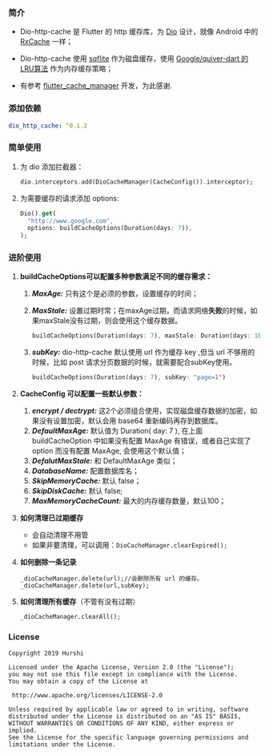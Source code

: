 ### 简介

* Dio-http-cache 是 Flutter 的 http 缓存库，为 [Dio](https://github.com/flutterchina/dio) 设计，就像 Android 中的 [RxCache](https://github.com/VictorAlbertos/RxCache) 一样；

* Dio-http-cache 使用 [sqflite](https://github.com/tekartik/sqflite) 作为磁盘缓存，使用 [Google/quiver-dart 的LRU算法](https://github.com/google/quiver-dart) 作为内存缓存策略；
* 有参考 [flutter_cache_manager](https://github.com/renefloor/flutter_cache_manager) 开发，为此感谢.

### 添加依赖

```yaml
dio_http_cache: ^0.1.2
```

### 简单使用

1. 为 dio 添加拦截器：

   ```dart
   dio.interceptors.add(DioCacheManager(CacheConfig()).interceptor);
   ```

2. 为需要缓存的请求添加 options:

   ```dart
   Dio().get(
     "http://www.google.com",
     options: buildCacheOptions(Duration(days: 7)),
   );
   ```

### 进阶使用

1. **buildCacheOptions可以配置多种参数满足不同的缓存需求：**
   1. ***MaxAge:*** 只有这个是必须的参数，设置缓存的时间；
   
   2. ***MaxStale:*** 设置过期时常；在maxAge过期，而请求网络**失败**的时候，如果maxStale没有过期，则会使用这个缓存数据。
   
      ```dart
      buildCacheOptions(Duration(days: 7), maxStale: Duration(days: 10))
      ```
   
   3. ***subKey:*** dio-http-cache 默认使用 url 作为缓存 key ,但当 url 不够用的时候，比如 post 请求分页数据的时候，就需要配合subKey使用。
   
      ```dart
      buildCacheOptions(Duration(days: 7), subKey: "page=1")
      ```
   
2. **CacheConfig 可以配置一些默认参数：**
   1. ***encrypt / dectrypt:*** 这2个必须组合使用，实现磁盘缓存数据的加密，如果没有设置加密，默认会用 base64 重新编码再存到数据库。
   2. ***DefaultMaxAge:*** 默认值为 Duration( day: 7 ), 在上面 buildCacheOption 中如果没有配置 MaxAge 有错误，或者自己实现了 option 而没有配置 MaxAge, 会使用这个默认值；
   3. ***DefalutMaxStale:*** 和 DefaultMaxAge 类似；
   4. ***DatabaseName:*** 配置数据库名；
   5. ***SkipMemoryCache:*** 默认 false；
   6. ***SkipDiskCache:*** 默认 false;
   7. ***MaxMemoryCacheCount:*** 最大的内存缓存数量，默认100；
   
3. **如何清理已过期缓存**

   * 会自动清理不用管
   * 如果非要清理，可以调用：`DioCacheManager.clearExpired();`

4. **如何删除一条记录**

   ```
   _dioCacheManager.delete(url);//会删除所有 url 的缓存。
   _dioCacheManager.delete(url,subKey);
   ```

5. **如何清理所有缓存**（不管有没有过期）

   ```
   _dioCacheManager.clearAll();
   ```

### License

   ```
Copyright 2019 Hurshi

Licensed under the Apache License, Version 2.0 (the "License");
you may not use this file except in compliance with the License.
You may obtain a copy of the License at

    http://www.apache.org/licenses/LICENSE-2.0

Unless required by applicable law or agreed to in writing, software
distributed under the License is distributed on an "AS IS" BASIS,
WITHOUT WARRANTIES OR CONDITIONS OF ANY KIND, either express or implied.
See the License for the specific language governing permissions and
limitations under the License.
   ```